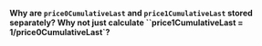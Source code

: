 **Why are `price0CumulativeLast` and `price1CumulativeLast` stored separately? Why not just calculate ``price1CumulativeLast = 1/price0CumulativeLast`?**